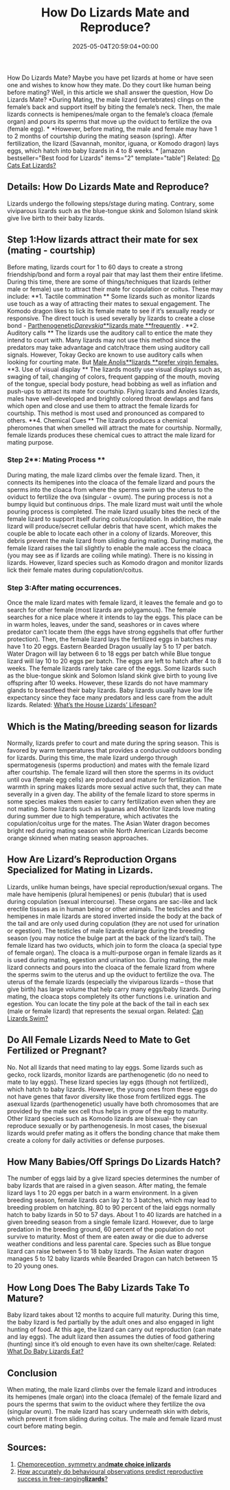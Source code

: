 ﻿---
layout: post
title: How Do Lizards Mate and Reproduce?
date: '2025-05-04T20:59:04+00:00'
categories:
- Guide
- Lizard
tags: []
slug: /how-do-lizards-mate/
lastmod: 2025-05-07T12:21:27+03:00
---

How Do Lizards Mate? Maybe you have pet lizards at home or have seen one and wishes to know how they mate. Do they court like human being before mating? Well, in this article we shall answer the question, How Do Lizards Mate?
*During Mating, the male lizard (vertebrates) clings on the female’s back and support itself by biting the female’s neck. Then, the male lizards connects is hemipenes/male organ to the female’s cloaca (female organ) and pours its sperms that move up the oviduct to fertilize the ova (female egg). *
*However, before mating, the male and female may have 1 to 2 months of courtship during the mating season (spring). After fertilization, the lizard (Savannah, monitor, iguana, or Komodo dragon) lays eggs, which hatch into baby lizards in 4 to 8 weeks. *
[amazon bestseller="Best food for Lizards" items="2" template="table"]
Related:
[Do Cats Eat Lizards?](https://pestpolicy.com/do-cats-eat-lizards/)
## **Details: How Do Lizards Mate and Reproduce?**
Lizards undergo the following steps/stage during mating. Contrary, some viviparous lizards such as the blue-tongue skink and Solomon Island skink give live birth to their baby lizards.
## Step 1:**How lizards attract their mate for sex (mating - courtship)**
Before mating, lizards court for 1 to 60 days to create a strong friendship/bond and form a royal pair that may last them their entire lifetime. During this time, there are some of things/techniques that lizards (either male or female) use to attract their mate for copulation or coitus. These may include:
**1. Tactile commination **
Some lizards such as monitor lizards use touch as a way of attracting their mates to sexual engagement. The Komodo dragon likes to lick its female mate to see if it’s sexually ready or responsive.
The direct touch is used severally by lizards to create a close bond -
[Parthenogenetic*Darevskia***lizards mate **frequently](https://www.tandfonline.com/doi/abs/10.1080/00222933.2018.1435832)
.
**2. Auditory calls **
The lizards use the auditory call to entice the mate they intend to court with. Many lizards may not use this method since the predators may take advantage and catch/trace them using auditory call signals.
However, Tokay Gecko are known to use auditory calls when looking for courting mate. But
[Male Anolis**lizards **prefer virgin females.](https://www.biorxiv.org/content/10.1101/421925v1.abstract)
**3. Use of visual display **
The lizards mostly use visual displays such as, swaging of tail, changing of colors, frequent gapping of the mouth, moving of the tongue, special body posture, head bobbing as well as inflation and push-ups to attract its mate for courtship.
Flying lizards and Anoles lizards, males have well-developed and brightly colored throat dewlaps and fans which open and close and use them to attract the female lizards for courtship. This method is most used and pronounced as compared to others.
**4. Chemical Cues **
The lizards produces a chemical pheromones that when smelled will attract the mate for courtship. Normally, female lizards produces these chemical cues to attract the male lizard for mating purpose.
### Step 2**: Mating Process **
During mating, the male lizard climbs over the female lizard. Then, it connects its hemipenes into the cloaca of the female lizard and pours the sperms into the cloaca from where the sperms swim up the uterus to the oviduct to fertilize the ova (singular - ovum).
The puring process is not a bumpy liquid but continuous drips. The male lizard must wait until the whole pouring process is completed.
The male lizard usually bites the neck of the female lizard to support itself during coitus/copulation. In addition, the male lizard will produce/secret cellular debris that have scent, which makes the couple be able to locate each other in a colony of lizards. Moreover, this debris prevent the male lizard from sliding during mating.
During mating, the female lizard raises the tail slightly to enable the male access the cloaca (you may see as if lizards are coiling while mating). There is no kissing in lizards. However, lizard species such as Komodo dragon and monitor lizards lick their female mates during copulation/coitus.
### Step 3:**After mating occurrences.**
Once the male lizard mates with female lizard, it leaves the female and go to search for other female (most lizards are polygamous). The female searches for a nice place where it intends to lay the eggs.
This place can be in warm holes, leaves, under the sand, seashores or in caves where predator can’t locate them (the eggs have strong eggshells that offer further protection).
Then, the female lizard lays the fertilized eggs in batches may have 1 to 20 eggs. Eastern Bearded Dragon usually lay 5 to 17 per batch. Water Dragon will lay between 6 to 18 eggs per batch while Blue tongue lizard will lay 10 to 20 eggs per batch.
The eggs are left to hatch after 4 to 8 weeks. The female lizards rarely take care of the eggs. Some lizards such as the blue-tongue skink and Solomon Island skink give birth to young live offspring after 10 weeks.
However, these lizards do not have mammary glands to breastfeed their baby lizards. Baby lizards usually have low life expectancy since they face many predators and less care from the adult lizards.
Related:
[What’s the House Lizards’ Lifespan?](https://pestpolicy.com/house-lizard-lifespan/)
## Which is the Mating/breeding season for lizards
Normally, lizards prefer to court and mate during the spring season. This is favored by warm temperatures that provides a conducive outdoors bonding for lizards. During this time, the male lizard undergo through spermatogenesis (sperms production) and mates with the female lizard after courtship.
The female lizard will then store the sperms in its oviduct until ova (female egg cells) are produced and mature for fertilization. The warmth in spring makes lizards more sexual active such that, they can mate severally in a given day.
The ability of the female lizard to store sperms in some species makes them easier to carry fertilization even when they are not mating. Some lizards such as Iguanas and Monitor lizards love mating during summer due to high temperature, which activates the copulation/coitus urge for the mates.
The Asian Water dragon becomes bright red during mating season while North American Lizards become orange skinned when mating season approaches.
## How Are Lizard’s Reproduction Organs Specialized for Mating in Lizards.
Lizards, unlike human beings, have special reproduction/sexual organs. The male have hemipenis (plural hemipenes) or penis (tubular) that is used during copulation (sexual intercourse). These organs are sac-like and lack erectile tissues as in human being or other animals.
The testicles and the hemipenes in male lizards are stored inverted inside the body at the back of the tail and are only used during copulation (they are not used for urination or egestion). The testicles of male lizards enlarge during the breeding season (you may notice the bulge part at the back of the lizard’s tail).
The female lizard has two oviducts, which join to form the cloaca (a special type of female organ). The cloaca is a multi-purpose organ in female lizards as it is used during mating, egestion and urination too.
During mating, the male lizard connects and pours into the cloaca of the female lizard from where the sperms swim to the uterus and up the oviduct to fertilize the ova.
The uterus of the female lizards (especially the viviparous lizards – those that give birth) has large volume that help carry many eggs/baby lizards.
During mating, the cloaca stops completely its other functions i.e. urination and egestion. You can locate the tiny pole at the back of the tail in each sex (male or female lizard) that represents the sexual organ.
Related:
[Can Lizards Swim?](https://pestpolicy.com/can-lizards-swim/)
## Do All Female Lizards Need to Mate to Get Fertilized or Pregnant?
No. Not all lizards that need mating to lay eggs. Some lizards such as gecko, rock lizards, monitor lizards are parthenogenetic (do no need to mate to lay eggs). These lizard species lay eggs (though not fertilized), which hatch to baby lizards.
However, the young ones from these eggs do not have genes that favor diversity like those from fertilized eggs. The asexual lizards (parthenogenetic) usually have both chromosomes that are provided by the male sex cell thus helps in grow of the egg to maturity.
Other lizard species such as Komodo lizards are bisexual- they can reproduce sexually or by parthenogenesis. In most cases, the bisexual lizards would prefer mating as it offers the bonding chance that make them create a colony for daily activities or defense purposes.
## How Many Babies/Off Springs Do Lizards Hatch?
The number of eggs laid by a give lizard species determines the number of baby lizards that are raised in a given season. After mating, the female lizard lays 1 to 20 eggs per batch in a warm environment.
In a given breeding season, female lizards can lay 2 to 3 batches, which may lead to breeding problem on hatching. 80 to 90 percent of the laid eggs normally hatch to baby lizards in 50 to 57 days.
About 1 to 40 lizards are hatched in a given breeding season from a single female lizard. However, due to large predation in the breeding ground, 60 percent of the population do not survive to maturity. Most of them are eaten away or die due to adverse weather conditions and less parental care.
Species such as Blue tongue lizard can raise between 5 to 18 baby lizards. The Asian water dragon manages 5 to 12 baby lizards while Bearded Dragon can hatch between 15 to 20 young ones.
## How Long Does The Baby Lizards Take To Mature?
Baby lizard takes about 12 months to acquire full maturity. During this time, the baby lizard is fed partially by the adult ones and also engaged in light hunting of food.
At this age, the lizard can carry out reproduction (can mate and lay eggs). The adult lizard then assumes the duties of food gathering (hunting) since it’s old enough to even have its own shelter/cage.
Related:
[What Do Baby Lizards Eat?](https://pestpolicy.com/what-do-baby-lizards-eat/)
## Conclusion
When mating, the male lizard climbs over the female lizard and introduces its hemipenes (male organ) into the cloaca (female) of the female lizard and pours the sperms that swim to the oviduct where they fertilize the ova (singular ovum).
The male lizard has scary underneath skin with debris, which prevent it from sliding during coitus. The male and female lizard must court before mating begin.
## Sources:
1. [Chemoreception, symmetry and**mate **choice in**lizards**](https://royalsocietypublishing.org/doi/abs/10.1098/rspb.2000.1137)
2. [How accurately do behavioural observations predict reproductive success in free-ranging**lizards**?](https://royalsocietypublishing.org/doi/abs/10.1098/rsbl.2019.0030)